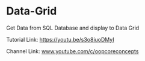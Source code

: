 # Data-Grid
Get Data from SQL Database and display to Data Grid

Tutorial Link: https://youtu.be/s3o8iuoDMyI

Channel Link: www.youtube.com/c/oopcoreconcepts
